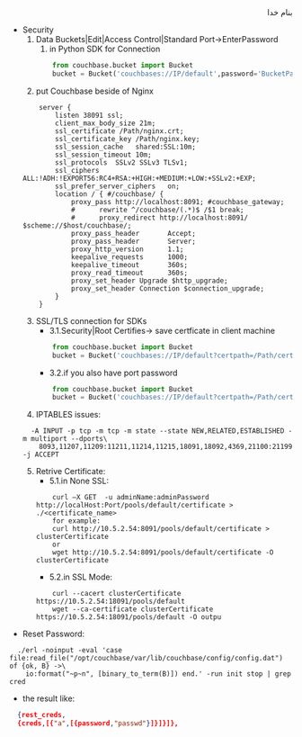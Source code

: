 <div dir="rtl">بنام خدا</div>

* Security
	1. Data Buckets|Edit|Access Control|Standard Port->EnterPassword
		1. in Python SDK for Connection
		```python
			from couchbase.bucket import Bucket
			bucket = Bucket('couchbases://IP/default',password='BucketPassword')
		```
	2. put Couchbase beside of Nginx
	```vala
		server {
			listen 38091 ssl;
			client_max_body_size 21m;                            
			ssl_certificate /Path/nginx.crt;
			ssl_certificate_key /Path/nginx.key;
			ssl_session_cache   shared:SSL:10m;
			ssl_session_timeout 10m;
			ssl_protocols  SSLv2 SSLv3 TLSv1;
			ssl_ciphers  ALL:!ADH:!EXPORT56:RC4+RSA:+HIGH:+MEDIUM:+LOW:+SSLv2:+EXP;
			ssl_prefer_server_ciphers   on;
			location / { #/couchbase/ {
				proxy_pass http://localhost:8091; #couchbase_gateway;
				#      rewrite ^/couchbase/(.*)$ /$1 break;
				#      proxy_redirect http://localhost:8091/ $scheme://$host/couchbase/;
				proxy_pass_header       Accept;
				proxy_pass_header       Server;
				proxy_http_version      1.1;
				keepalive_requests      1000;
				keepalive_timeout       360s;
				proxy_read_timeout      360s;
				proxy_set_header Upgrade $http_upgrade;
				proxy_set_header Connection $connection_upgrade;
			}
		}
	```
	3. SSL/TLS connection for SDKs
		+ 3.1.Security|Root Certifies-> save certficate in client machine
		```python
			from couchbase.bucket import Bucket
			bucket = Bucket('couchbases://IP/default?certpath=/Path/cert.pem')
		```
		+ 3.2.if you also have port password
		```python
			from couchbase.bucket import Bucket
			bucket = Bucket('couchbases://IP/default?certpath=/Path/cert.pem',password='PortPasswod!')
		```
	4. IPTABLES issues:
	```
	  -A INPUT -p tcp -m tcp -m state --state NEW,RELATED,ESTABLISHED -m multiport --dports\
		8093,11207,11209:11211,11214,11215,18091,18092,4369,21100:21199 -j ACCEPT
	```
	5. Retrive Certificate:
		+ 5.1.in None SSL:
		```vala
			curl –X GET  -u adminName:adminPassword http://localHost:Port/pools/default/certificate > ./<certificate_name>
			for example:
			curl http://10.5.2.54:8091/pools/default/certificate > clusterCertificate
			or
			wget http://10.5.2.54:8091/pools/default/certificate -O clusterCertificate
		```
		+ 5.2.in SSL Mode:
		```vala
			curl --cacert clusterCertificate https://10.5.2.54:18091/pools/default
			wget --ca-certificate clusterCertificate  https://10.5.2.54:18091/pools/default -O outpu
		```
- Reset Password:
```vim
  ./erl -noinput -eval 'case file:read_file("/opt/couchbase/var/lib/couchbase/config/config.dat") of {ok, B} ->\
  	io:format("~p~n", [binary_to_term(B)]) end.' -run init stop | grep cred
```
  - the result like:
  ```json
    {rest_creds,
    {creds,[{"a",[{password,"passwd"}]}]}]},
  ```
<div dir="rtl"></div>
<div dir="rtl"></div>
<div dir="rtl"></div>
<div dir="rtl"></div>
<div dir="rtl"></div>
<div dir="rtl"></div>
<div dir="rtl"></div>




